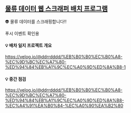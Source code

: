 ## [물류 데이터 웹 스크래퍼 배치 프로그램](https://velog.io/@ddrrdddd/%EB%B0%B0%EC%B0%A8-%EC%9D%BC%EC%A7%80-%ED%94%84%EB%A1%9C%EC%A0%9D%ED%8A%B8-1)
👽 물류 데이터를 스크래핑합니다!!

푸시 이벤트 확인용

#### 💡 배차 일지 프로젝트 개요
<https://velog.io/@ddrrdddd/%EB%B0%B0%EC%B0%A8-%EC%9D%BC%EC%A7%80-%ED%94%84%EB%A1%9C%EC%A0%9D%ED%8A%B8-1>


#### 💡 중간 점검
<https://velog.io/@ddrrdddd/%EB%B0%B0%EC%B0%A8-%EC%9D%BC%EC%A7%80-%ED%94%84%EB%A1%9C%EC%A0%9D%ED%8A%B8-%EC%A4%91%EA%B0%84-%EC%A0%90%EA%B2%80>


